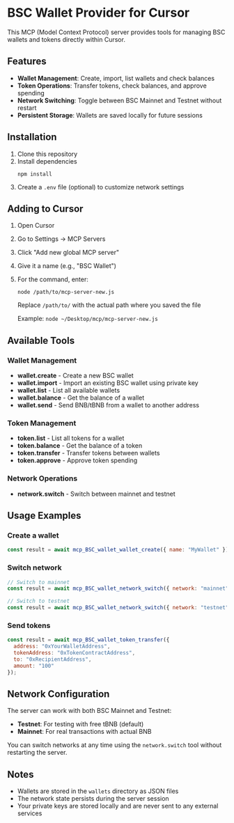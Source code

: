 # BSC Wallet Provider for Cursor

This MCP (Model Context Protocol) server provides tools for managing BSC wallets and tokens directly within Cursor.

## Features

- **Wallet Management**: Create, import, list wallets and check balances
- **Token Operations**: Transfer tokens, check balances, and approve spending
- **Network Switching**: Toggle between BSC Mainnet and Testnet without restart
- **Persistent Storage**: Wallets are saved locally for future sessions

## Installation

1. Clone this repository
2. Install dependencies
   ```
   npm install
   ```
3. Create a `.env` file (optional) to customize network settings

## Adding to Cursor

1. Open Cursor
2. Go to Settings -> MCP Servers
3. Click "Add new global MCP server"
4. Give it a name (e.g., "BSC Wallet")
5. For the command, enter:
   ```
   node /path/to/mcp-server-new.js
   ```
   Replace `/path/to/` with the actual path where you saved the file
   
   Example: `node ~/Desktop/mcp/mcp-server-new.js`

## Available Tools

### Wallet Management
- **wallet.create** - Create a new BSC wallet
- **wallet.import** - Import an existing BSC wallet using private key
- **wallet.list** - List all available wallets
- **wallet.balance** - Get the balance of a wallet
- **wallet.send** - Send BNB/tBNB from a wallet to another address

### Token Management
- **token.list** - List all tokens for a wallet
- **token.balance** - Get the balance of a token
- **token.transfer** - Transfer tokens between wallets
- **token.approve** - Approve token spending

### Network Operations
- **network.switch** - Switch between mainnet and testnet

## Usage Examples

### Create a wallet
```javascript
const result = await mcp_BSC_wallet_wallet_create({ name: "MyWallet" });
```

### Switch network
```javascript
// Switch to mainnet
const result = await mcp_BSC_wallet_network_switch({ network: "mainnet" });

// Switch to testnet
const result = await mcp_BSC_wallet_network_switch({ network: "testnet" });
```

### Send tokens
```javascript
const result = await mcp_BSC_wallet_token_transfer({
  address: "0xYourWalletAddress",
  tokenAddress: "0xTokenContractAddress",
  to: "0xRecipientAddress",
  amount: "100"
});
```

## Network Configuration

The server can work with both BSC Mainnet and Testnet:

- **Testnet**: For testing with free tBNB (default)
- **Mainnet**: For real transactions with actual BNB

You can switch networks at any time using the `network.switch` tool without restarting the server.

## Notes

- Wallets are stored in the `wallets` directory as JSON files
- The network state persists during the server session
- Your private keys are stored locally and are never sent to any external services 